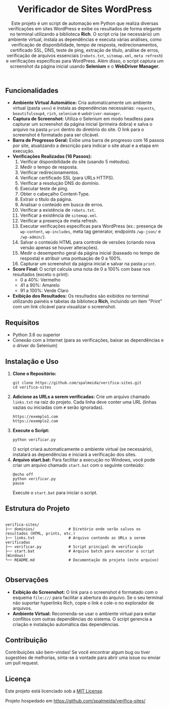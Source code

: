   <header>
    <h1>Verificador de Sites WordPress</h1>
    <p>
      Este projeto é um script de automação em Python que realiza diversas verificações em sites WordPress e exibe os resultados de forma elegante no terminal utilizando a biblioteca <strong>Rich</strong>. O script cria (se necessário) um ambiente virtual, instala as dependências e executa várias análises, como verificação de disponibilidade, tempo de resposta, redirecionamentos, certificado SSL, DNS, teste de ping, extração de título, análise de erros, verificação de arquivos essenciais (<code>robots.txt</code>, <code>sitemap.xml</code>, <code>meta refresh</code>) e verificações específicas para WordPress. Além disso, o script captura um screenshot da página inicial usando <strong>Selenium</strong> e o <strong>WebDriver Manager</strong>.
    </p>
  </header>

  <section class="section">
    <h2>Funcionalidades</h2>
    <ul>
      <li><strong>Ambiente Virtual Automático:</strong> Cria automaticamente um ambiente virtual (pasta <code>venv</code>) e instala as dependências necessárias: <code>requests</code>, <code>beautifulsoup4</code>, <code>rich</code>, <code>selenium</code> e <code>webdriver-manager</code>.</li>
      <li><strong>Captura de Screenshot:</strong> Utiliza o Selenium em modo headless para capturar um screenshot da página inicial (primeira dobra) e salva o arquivo na pasta <code>print</code> dentro do diretório do site. O link para o screenshot é formatado para ser clicável.</li>
      <li><strong>Barra de Progresso Geral:</strong> Exibe uma barra de progresso com 16 passos por site, atualizando a descrição para indicar o site atual e a etapa em execução.</li>
      <li><strong>Verificações Realizadas (16 Passos):</strong>
        <ol>
          <li>Verificar disponibilidade do site (usando 5 métodos).</li>
          <li>Medir o tempo de resposta.</li>
          <li>Verificar redirecionamentos.</li>
          <li>Verificar certificado SSL (para URLs HTTPS).</li>
          <li>Verificar a resolução DNS do domínio.</li>
          <li>Executar teste de ping.</li>
          <li>Obter o cabeçalho Content-Type.</li>
          <li>Extrair o título da página.</li>
          <li>Analisar o conteúdo em busca de erros.</li>
          <li>Verificar a existência de <code>robots.txt</code>.</li>
          <li>Verificar a existência de <code>sitemap.xml</code>.</li>
          <li>Verificar a presença de meta refresh.</li>
          <li>Executar verificações específicas para WordPress (ex.: presença de <code>wp-content</code>, <code>wp-includes</code>, meta tag generator, endpoints <code>/wp-json/</code> e <code>/wp-admin/</code>).</li>
          <li>Salvar o conteúdo HTML para controle de versões (criando nova versão apenas se houver alterações).</li>
          <li>Medir o desempenho geral da página inicial (baseado no tempo de resposta) e atribuir uma pontuação de 0 a 100%.</li>
          <li>Capturar um screenshot da página inicial e salvar na pasta <code>print</code>.</li>
        </ol>
      </li>
      <li><strong>Score Final:</strong> O script calcula uma nota de 0 a 100% com base nos resultados (exceto o print):
        <ul>
          <li>0 a 40%: Vermelho</li>
          <li>41 a 90%: Amarelo</li>
          <li>91 a 100%: Verde Claro</li>
        </ul>
      </li>
      <li><strong>Exibição dos Resultados:</strong> Os resultados são exibidos no terminal utilizando painéis e tabelas da biblioteca <strong>Rich</strong>, incluindo um item "Print" com um link clicável para visualizar o screenshot.</li>
    </ul>
  </section>

  <section class="section">
    <h2>Requisitos</h2>
    <ul>
      <li>Python 3.6 ou superior</li>
      <li>Conexão com a Internet (para as verificações, baixar as dependências e o driver do Selenium)</li>
    </ul>
  </section>

  <section class="section">
    <h2>Instalação e Uso</h2>
    <ol>
      <li><strong>Clone o Repositório:</strong>
        <pre><code>git clone https://github.com/spalmeida/verifica-sites.git
cd verifica-sites</code></pre>
      </li>
      <li><strong>Adicione as URLs a serem verificadas:</strong>  
          Crie um arquivo chamado <code>links.txt</code> na raiz do projeto. Cada linha deve conter uma URL (linhas vazias ou iniciadas com <code>#</code> serão ignoradas).
          <pre><code>https://exemplo1.com
https://exemplo2.com</code></pre>
      </li>
      <li><strong>Execute o Script:</strong>
          <pre><code>python verificar.py</code></pre>
          O script criará automaticamente o ambiente virtual (se necessário), instalará as dependências e iniciará a verificação dos sites.
      </li>
      <li><strong>Arquivo start.bat:</strong>  
          Para facilitar a execução no Windows, você pode criar um arquivo chamado <code>start.bat</code> com o seguinte conteúdo:
          <pre><code>@echo off
python verificar.py
pause</code></pre>
          Execute o <code>start.bat</code> para iniciar o script.
      </li>
    </ol>
  </section>

  <section class="section">
    <h2>Estrutura do Projeto</h2>
    <pre><code>
verifica-sites/
├── domínios/               # Diretório onde serão salvos os resultados (HTML, prints, etc.)
├── links.txt               # Arquivo contendo as URLs a serem verificadas
├── verificar.py            # Script principal de verificação
├── start.bat               # Arquivo batch para executar o script (Windows)
└── README.md               # Documentação do projeto (este arquivo)
    </code></pre>
  </section>

  <section class="section">
    <h2>Observações</h2>
    <ul>
      <li><strong>Exibição do Screenshot:</strong>  
          O link para o screenshot é formatado com o esquema <code>file:///</code> para facilitar a abertura do arquivo. Se o seu terminal não suportar hyperlinks Rich, copie o link e cole-o no explorador de arquivos.
      </li>
      <li><strong>Ambiente Virtual:</strong>  
          Recomenda-se usar o ambiente virtual para evitar conflitos com outras dependências do sistema. O script gerencia a criação e instalação automática das dependências.
      </li>
    </ul>
  </section>

  <section class="section">
    <h2>Contribuição</h2>
    <p>
      Contribuições são bem-vindas! Se você encontrar algum bug ou tiver sugestões de melhorias, sinta-se à vontade para abrir uma issue ou enviar um pull request.
    </p>
  </section>

  <section class="section">
    <h2>Licença</h2>
    <p class="license">
      Este projeto está licenciado sob a <a href="https://opensource.org/licenses/MIT" target="_blank">MIT License</a>.
    </p>
  </section>

  <footer>
    <p>Projeto hospedado em <a href="https://github.com/spalmeida/verifica-sites/" target="_blank">https://github.com/spalmeida/verifica-sites/</a></p>
  </footer>
